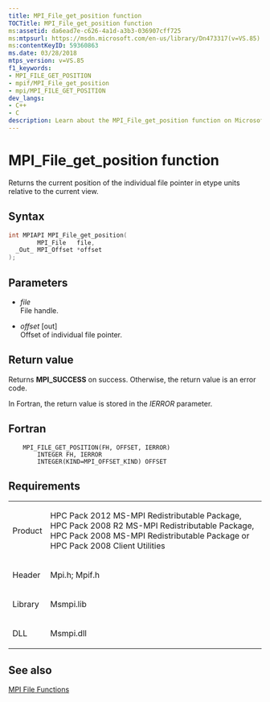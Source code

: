 ```yaml
---
title: MPI_File_get_position function
TOCTitle: MPI_File_get_position function
ms:assetid: da6ead7e-c626-4a1d-a3b3-036907cff725
ms:mtpsurl: https://msdn.microsoft.com/en-us/library/Dn473317(v=VS.85)
ms:contentKeyID: 59360863
ms.date: 03/28/2018
mtps_version: v=VS.85
f1_keywords:
- MPI_FILE_GET_POSITION
- mpif/MPI_File_get_position
- mpi/MPI_FILE_GET_POSITION
dev_langs:
- C++
- C
description: Learn about the MPI_File_get_position function on Microsoft's official site. Understand its syntax, parameters, return values, and related requirements.
---
```


# MPI\_File\_get\_position function

Returns the current position of the individual file pointer in etype units relative to the current view.

## Syntax

``` c++
int MPIAPI MPI_File_get_position(
        MPI_File   file,
  _Out_ MPI_Offset *offset
);
```

## Parameters

  - *file*  
    File handle.

  - *offset* \[out\]  
    Offset of individual file pointer.

## Return value

Returns **MPI\_SUCCESS** on success. Otherwise, the return value is an error code.

In Fortran, the return value is stored in the *IERROR* parameter.

## Fortran

``` FORTRAN
    MPI_FILE_GET_POSITION(FH, OFFSET, IERROR)
        INTEGER FH, IERROR
        INTEGER(KIND=MPI_OFFSET_KIND) OFFSET
```

## Requirements

<table>
<colgroup>
<col/>
<col/>
</colgroup>
<tbody>
<tr class="odd">
<td><p>Product</p></td>
<td><p>HPC Pack 2012 MS-MPI Redistributable Package, HPC Pack 2008 R2 MS-MPI Redistributable Package, HPC Pack 2008 MS-MPI Redistributable Package or HPC Pack 2008 Client Utilities</p></td>
</tr>
<tr class="even">
<td><p>Header</p></td>
<td>Mpi.h;
Mpif.h</td>
</tr>
<tr class="odd">
<td><p>Library</p></td>
<td>Msmpi.lib</td>
</tr>
<tr class="even">
<td><p>DLL</p></td>
<td>Msmpi.dll</td>
</tr>
</tbody>
</table>


## See also

[MPI File Functions](mpi-file-functions.md)

